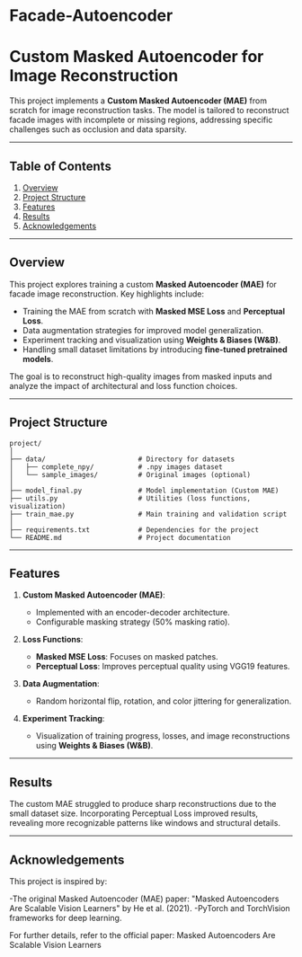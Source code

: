 # Facade-Autoencoder
# **Custom Masked Autoencoder for Image Reconstruction**

This project implements a **Custom Masked Autoencoder (MAE)** from scratch for image reconstruction tasks. The model is tailored to reconstruct facade images with incomplete or missing regions, addressing specific challenges such as occlusion and data sparsity.

---

## **Table of Contents**
1. [Overview](#overview)  
2. [Project Structure](#project-structure)  
3. [Features](#features)  
5. [Results](#results)  
5. [Acknowledgements](#acknowledgements)

---

## **Overview**

This project explores training a custom **Masked Autoencoder (MAE)** for facade image reconstruction. Key highlights include:
- Training the MAE from scratch with **Masked MSE Loss** and **Perceptual Loss**.
- Data augmentation strategies for improved model generalization.
- Experiment tracking and visualization using **Weights & Biases (W&B)**.
- Handling small dataset limitations by introducing **fine-tuned pretrained models**.

The goal is to reconstruct high-quality images from masked inputs and analyze the impact of architectural and loss function choices.

---

## **Project Structure**

```plaintext
project/
│
├── data/                       # Directory for datasets
│   ├── complete_npy/           # .npy images dataset
│   └── sample_images/          # Original images (optional)
│
├── model_final.py              # Model implementation (Custom MAE)
├── utils.py                    # Utilities (loss functions, visualization)
├── train_mae.py                # Main training and validation script
│
├── requirements.txt            # Dependencies for the project
└── README.md                   # Project documentation
```


---

## **Features**

1. **Custom Masked Autoencoder (MAE)**:
   - Implemented with an encoder-decoder architecture.
   - Configurable masking strategy (50% masking ratio).

2. **Loss Functions**:
   - **Masked MSE Loss**: Focuses on masked patches.
   - **Perceptual Loss**: Improves perceptual quality using VGG19 features.

3. **Data Augmentation**:
   - Random horizontal flip, rotation, and color jittering for generalization.

4. **Experiment Tracking**:
   - Visualization of training progress, losses, and image reconstructions using **Weights & Biases (W&B)**.

---

## **Results**

The custom MAE struggled to produce sharp reconstructions due to the small dataset size.
Incorporating Perceptual Loss improved results, revealing more recognizable patterns like windows and structural details.

---

## **Acknowledgements**
This project is inspired by:

-The original Masked Autoencoder (MAE) paper: "Masked Autoencoders Are Scalable Vision Learners" by He et al. (2021).
-PyTorch and TorchVision frameworks for deep learning.

For further details, refer to the official paper:
Masked Autoencoders Are Scalable Vision Learners
